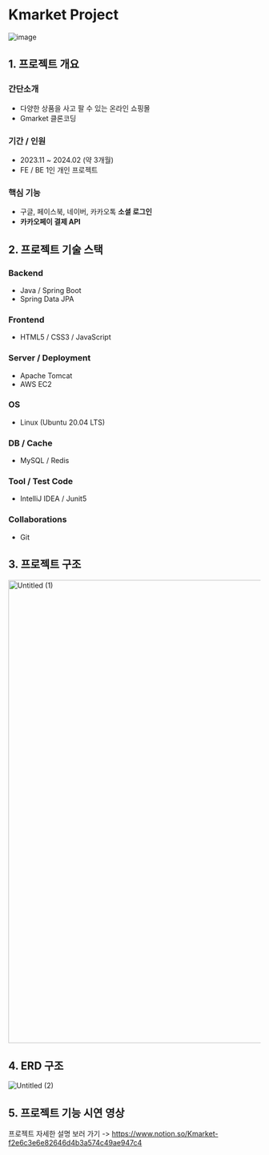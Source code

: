 # Kmarket Project
![image](https://github.com/JinCode96/Photostagram/assets/79393145/ec4ae70e-ae3f-4c37-a71f-473f7c9524dd)

## 1. 프로젝트 개요
### 간단소개
- 다양한 상품을 사고 팔 수 있는 온라인 쇼핑몰
- Gmarket 클론코딩
### **기간 / 인원**

- 2023.11 ~ 2024.02 (약 3개월)
- FE / BE 1인 개인 프로젝트

### **핵심 기능**

- 구글, 페이스북, 네이버, 카카오톡 **소셜 로그인**
- **카카오페이 결제 API**

## 2. 프로젝트 기술 스택

### **Backend**

- Java / Spring Boot
- Spring Data JPA

### **Frontend**

- HTML5 / CSS3 / JavaScript

### **Server / Deployment**

- Apache Tomcat
- AWS EC2

### **OS**

- Linux (Ubuntu 20.04 LTS)

### **DB / Cache**

- MySQL / Redis

### **Tool / Test Code**

- IntelliJ IDEA / Junit5

### **Collaborations**

- Git

## 3. 프로젝트 구조
<img width="923" alt="Untitled (1)" src="https://github.com/JinCode96/Photostagram/assets/79393145/aabccc29-48f6-4dbd-ac75-46cc3426faf1">

## 4. ERD 구조
![Untitled (2)](https://github.com/JinCode96/Photostagram/assets/79393145/31296053-2d63-47af-a4bd-3f01c2fc1932)

## 5. 프로젝트 기능 시연 영상
프로젝트 자세한 설명 보러 가기 -> 
https://www.notion.so/Kmarket-f2e6c3e6e82646d4b3a574c49ae947c4
